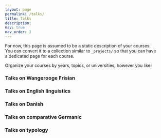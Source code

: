 ```yaml
---
layout: page
permalink: /talks/
title: Talks
description: 
nav: true
nav_order: 3
---
```


For now, this page is assumed to be a static description of your courses. You can convert it to a collection similar to `_projects/` so that you can have a dedicated page for each course.


Organize your courses by years, topics, or universities, however you like!



<h3>Talks on Wangerooge Frisian</h3>


<h3>Talks on English linguistics</h3>



<h3>Talks on Danish</h3>



<h3>Talks on comparative Germanic</h3>



<h3>Talks on typology</h3>